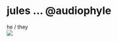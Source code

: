 # **jules ... @audiophyle** 
he / they <br>
<img src="https://supplies.ju.mp/assets/images/tiny1/f6856c25.gif?v=6a50b904"> 

<!---
audiophyle/audiophyle is a ✨ special ✨ repository because its `README.md` (this file) appears on your GitHub profile.
You can click the Preview link to take a look at your changes.
--->
